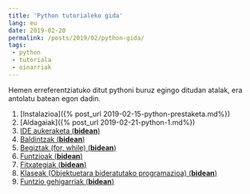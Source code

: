 ```yaml
---
title: 'Python tutorialeko gida'
lang: eu
date: 2019-02-20
permalink: /posts/2019/02/python-gida/
tags:
 - python
 - tutoriala
 - oinarriak
---
```


Hemen erreferentziatuko ditut pythoni buruz egingo ditudan atalak, era antolatu batean egon dadin.

1. [Instalazioa]({% post_url 2019-02-15-python-prestaketa.md%}) 
2. [Aldagaiak]({% post_url 2019-02-21-python-1.md%})
3. [IDE aukeraketa (**bidean**)]()
2. [Baldintzak (**bidean**)]()
2. [Begiztak (for, while) (**bidean**)]()
2. [Funtzioak (**bidean**)]()
2. [Fitxategiak (**bidean**)]()
2. [Klaseak (Objektuetara bideratutako programazioa) (**bidean**)]()
2. [Funtzio gehigarriak (**bidean**)]()